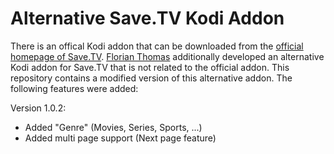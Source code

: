 # Alternative Save.TV Kodi Addon

There is an offical Kodi addon that can be downloaded from the [official homepage of Save.TV](https://www.save.tv/stv/s/misc/Apps.cfm). [Florian Thomas](http://tv-forum.info/viewtopic.php?f=37&t=120)  additionally developed an alternative Kodi addon for Save.TV that is not related to the official addon. This repository contains a modified version of this alternative addon. The following features were added:

Version 1.0.2:
* Added "Genre" (Movies, Series, Sports, ...)
* Added multi page support (Next page feature)
